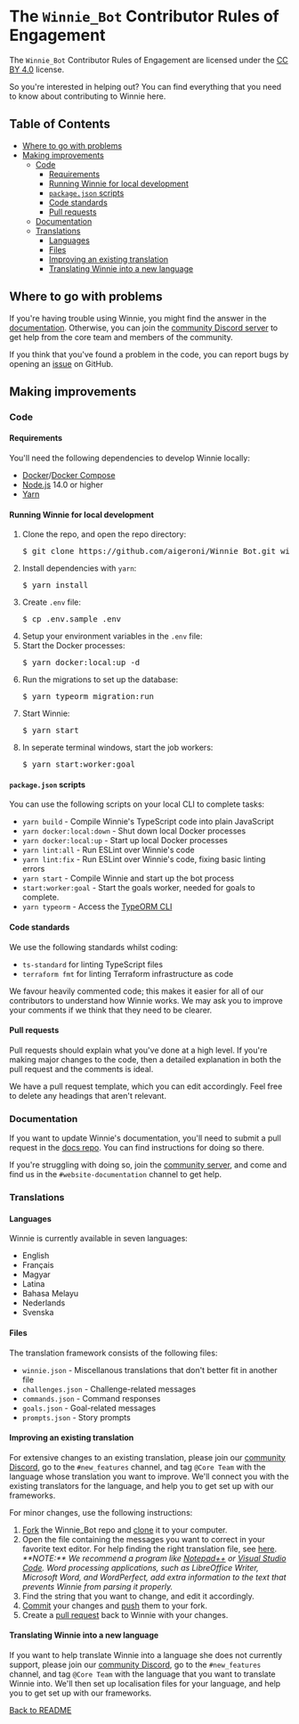 # The `Winnie_Bot` Contributor Rules of Engagement

The `Winnie_Bot` Contributor Rules of Engagement are licensed under the [CC BY 4.0](https://creativecommons.org/licenses/by/4.0/) license.

So you're interested in helping out?  You can find everything that you need to know about contributing to Winnie here.

## Table of Contents

* [Where to go with problems](#where-to-go-with-problems)
* [Making improvements](#what-we-dont-store)
  * [Code](#code)
    * [Requirements](#requirements)
    * [Running Winnie for local development](#running-winnie-for-local-development)
    * [`package.json` scripts](#packagejson-scripts)
    * [Code standards](#code-standards)
    * [Pull requests](#pull-requests)
  * [Documentation](#documentation)
  * [Translations](#translations)
    * [Languages](#languages)
    * [Files](#files)
    * [Improving an existing translation](#improving-an-existing-translation)
    * [Translating Winnie into a new language](#translating-winnie-into-a-new-language)

## Where to go with problems

If you're having trouble using Winnie, you might find the answer in the [documentation](https://github.com/aigeroni/Winnie_Docs).  Otherwise, you can join the [community Discord server](https://discord.gg/mvZZMhK) to get help from the core team and members of the community.

If you think that you've found a problem in the code, you can report bugs by opening an [issue](https://github.com/lisushka/Winnie_Bot/issues) on GitHub.

## Making improvements

### Code

#### Requirements

You'll need the following dependencies to develop Winnie locally:

* [Docker](https://www.docker.com/)/[Docker Compose](https://docs.docker.com/compose/)
* [Node.js](https://nodejs.org/en/) 14.0 or higher
* [Yarn](https://yarnpkg.com/)

#### Running Winnie for local development

<ol>
  <li>
    Clone the repo, and open the repo directory:
    <br>
    <pre>$ git clone https://github.com/aigeroni/Winnie_Bot.git winnie_bot && cd winnie_bot</pre>
  </li>
  <li>
    Install dependencies with <code>yarn</code>:
    <br>
    <pre>$ yarn install</pre>
  </li>
  <li>
    Create <code>.env</code> file:
    <br>
    <pre>$ cp .env.sample .env</pre>
  </li>
  <li>
    Setup your environment variables in the <code>.env</code> file:
  </li>
  <li>
    Start the Docker processes:
    <br>
    <pre>$ yarn docker:local:up -d</pre>
  </li>
  <li>
    Run the migrations to set up the database:
    <br>
    <pre>$ yarn typeorm migration:run</pre>
  </li>
  <li>
    Start Winnie:
    <br>
    <pre>$ yarn start</pre>
  </li>
  <li>
    In seperate terminal windows, start the job workers:
    <br>
    <pre>$ yarn start:worker:goal</pre>
  </li>
</ol>

#### `package.json` scripts

You can use the following scripts on your local CLI to complete tasks:

* `yarn build` - Compile Winnie's TypeScript code into plain JavaScript
* `yarn docker:local:down` - Shut down local Docker processes
* `yarn docker:local:up` - Start up local Docker processes
* `yarn lint:all` - Run ESLint over Winnie's code
* `yarn lint:fix` - Run ESLint over Winnie's code, fixing basic linting errors
* `yarn start` - Compile Winnie and start up the bot process
* `start:worker:goal` - Start the goals worker, needed for goals to complete.
* `yarn typeorm` - Access the [TypeORM CLI](https://typeorm.io/#/using-cli)

#### Code standards

We use the following standards whilst coding:

* `ts-standard` for linting TypeScript files
* `terraform fmt` for linting Terraform infrastructure as code

We favour heavily commented code; this makes it easier for all of our contributors to understand how Winnie works.  We may ask you to improve your comments if we think that they need to be clearer.

#### Pull requests

Pull requests should explain what you've done at a high level.  If you're making major changes to the code, then a detailed explanation in both the pull request and the comments is ideal.

We have a pull request template, which you can edit accordingly.  Feel free to delete any headings that aren't relevant.

### Documentation

If you want to update Winnie's documentation, you'll need to submit a pull request in the [docs repo]().  You can find instructions for doing so there.

If you're struggling with doing so, join the [community server](https://discord.gg/mvZZMhK), and come and find us in the `#website-documentation` channel to get help.

### Translations

#### Languages

Winnie is currently available in seven languages:

* English
* Français
* Magyar
* Latina
* Bahasa Melayu
* Nederlands
* Svenska

#### Files

The translation framework consists of the following files:

* `winnie.json` - Miscellanous translations that don't better fit in another file
* `challenges.json` - Challenge-related messages
* `commands.json` - Command responses
* `goals.json` - Goal-related messages
* `prompts.json` - Story prompts

#### Improving an existing translation

For extensive changes to an existing translation, please join our [community Discord](https://discord.gg/mvZZMhK), go to the `#new_features` channel, and tag `@Core Team` with the language whose translation you want to improve.  We'll connect you with the existing translators for the language, and help you to get set up with our frameworks.

For minor changes, use the following instructions:

<ol>
  <li>
    <a href="https://guides.github.com/activities/forking/">Fork</a> the Winnie_Bot repo and <a href="https://docs.github.com/en/.free-pro-team@latest/github/creating-cloning-and-archiving-repositories/cloning-a-repository">clone</a> it to your computer.
  </li>
  <li>
    Open the file containing the messages you want to correct in your favorite text editor. For help finding the right translation file, see <a href="files">here</a>.
    <br>
    <em>**NOTE:** We recommend a program like <a href="https://notepad-plus-plus.org/">Notepad++</a> or <a href="https://code.visualstudio.com/">Visual Studio Code</a>.  Word processing applications, such as LibreOffice Writer, Microsoft Word, and WordPerfect, add extra information to the text that prevents Winnie from parsing it properly.</em>
  </li>
  <li>
    Find the string that you want to change, and edit it accordingly.
  </li>
  <li>
    <a href="https://github.com/git-guides/git-commit">Commit</a> your changes and <a href="https://github.com/git-guides/git-push">push</a> them to your fork.
  </li>
  <li>
    Create a <a href="https://docs.github.com/en/free-pro-team@latest/desktop/contributing-and-collaborating-using-github-desktop/creating-an-issue-or-pull-request#creating-a-pull-request">pull request</a> back to Winnie with your changes.
  </li>
</ol>

#### Translating Winnie into a new language

If you want to help translate Winnie into a language she does not currently support, please join our [community Discord](https://discord.gg/mvZZMhK), go to the `#new_features` channel, and tag `@Core Team` with the language that you want to translate Winnie into.  We'll then set up localisation files for your language, and help you to get set up with our frameworks.

[Back to README](./README.md)

